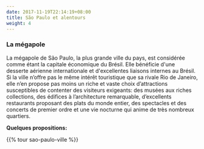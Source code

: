 ```yaml
---
date: 2017-11-19T22:14:19+08:00
title: São Paulo et alentours
weight: 4
---
```


### La mégapole
La mégapole de São Paulo, la plus grande ville du pays, est considérée comme étant la capitale économique du Brésil. Elle bénéficie d'une desserte aérienne internationale et d'excellentes liaisons internes au Brésil.
Si la ville n’offre pas le même intérêt touristique que sa rivale Rio de Janeiro, elle n’en propose pas moins un riche et vaste choix d’attractions susceptibles de contenter des visiteurs exigeants: des musées aux riches collections, des édifices à l’architecture remarquable, d’excellents restaurants proposant des plats du monde entier, des spectacles et des concerts de premier ordre et une vie nocturne qui anime de très nombreux quartiers.

**Quelques propositions:**

{{% tour sao-paulo-ville %}}
